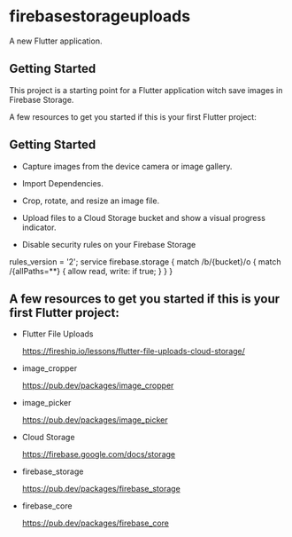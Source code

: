 # firebasestorageuploads

A new Flutter application.

## Getting Started

This project is a starting point for a Flutter application witch save images in Firebase Storage.

A few resources to get you started if this is your first Flutter project:

## Getting Started

* Capture images from the device camera or image gallery.

* Import Dependencies.

* Crop, rotate, and resize an image file.

* Upload files to a Cloud Storage bucket and show a visual progress indicator.

* Disable security rules on your Firebase Storage

 rules_version = '2';
 service firebase.storage {
   match /b/{bucket}/o {
     match /{allPaths=**} {
       allow read, write: if true;
     }
   }
 }


## A few resources to get you started if this is your first Flutter project:

- Flutter File Uploads

    https://fireship.io/lessons/flutter-file-uploads-cloud-storage/

- image_cropper

    https://pub.dev/packages/image_cropper

- image_picker

    https://pub.dev/packages/image_picker

- Cloud Storage

    https://firebase.google.com/docs/storage
    
- firebase_storage

    https://pub.dev/packages/firebase_storage

- firebase_core

    https://pub.dev/packages/firebase_core





